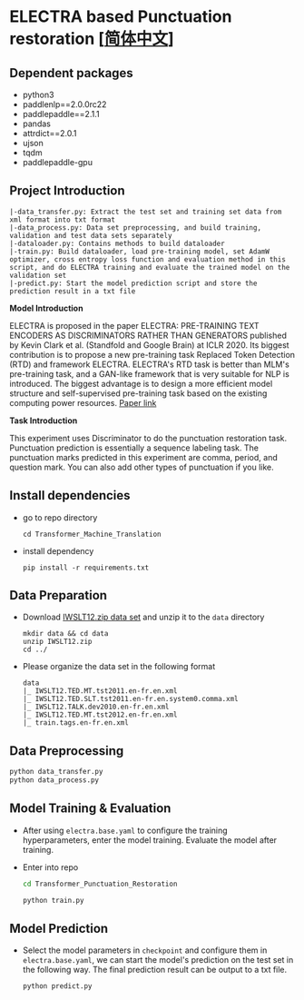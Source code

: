# ELECTRA based Punctuation restoration [[简体中文](./README.md)]

## Dependent packages

- python3
- paddlenlp==2.0.0rc22
- paddlepaddle==2.1.1
- pandas
- attrdict==2.0.1
- ujson
- tqdm
- paddlepaddle-gpu


## Project Introduction

```
|-data_transfer.py: Extract the test set and training set data from xml format into txt format
|-data_process.py: Data set preprocessing, and build training, validation and test data sets separately
|-dataloader.py: Contains methods to build dataloader
|-train.py: Build dataloader, load pre-training model, set AdamW optimizer, cross entropy loss function and evaluation method in this script, and do ELECTRA training and evaluate the trained model on the validation set
|-predict.py: Start the model prediction script and store the prediction result in a txt file
```

**Model Introduction**

ELECTRA is proposed in the paper ELECTRA: PRE-TRAINING TEXT ENCODERS AS DISCRIMINATORS RATHER THAN GENERATORS published by Kevin Clark et al. (Standfold and Google Brain) at ICLR 2020. Its biggest contribution is to propose a new pre-training task Replaced Token Detection (RTD) and framework ELECTRA. ELECTRA's RTD task is better than MLM's pre-training task, and a GAN-like framework that is very suitable for NLP is introduced. The biggest advantage is to design a more efficient model structure and self-supervised pre-training task based on the existing computing power resources. [Paper link](https://arxiv.org/abs/2003.10555)

**Task Introduction**

This experiment uses Discriminator to do the punctuation restoration task. Punctuation prediction is essentially a sequence labeling task. The punctuation marks predicted in this experiment are comma, period, and question mark. You can also add other types of punctuation if you like.

## Install dependencies

- go to repo directory

  ```
  cd Transformer_Machine_Translation
  ```
- install dependency

  ```
  pip install -r requirements.txt
  ```

## Data Preparation

- Download [IWSLT12.zip data set](https://aistudio.baidu.com/aistudio/datasetdetail/98318) and unzip it to the `data` directory

  ```
  mkdir data && cd data
  unzip IWSLT12.zip
  cd ../
  ```
- Please organize the data set in the following format

  ```
  data
  |_ IWSLT12.TED.MT.tst2011.en-fr.en.xml
  |_ IWSLT12.TED.SLT.tst2011.en-fr.en.system0.comma.xml
  |_ IWSLT12.TALK.dev2010.en-fr.en.xml
  |_ IWSLT12.TED.MT.tst2012.en-fr.en.xml
  |_ train.tags.en-fr.en.xml
  ```
## Data Preprocessing

  ```bash
  python data_transfer.py  
  python data_process.py  
  ```

## Model Training & Evaluation
- After using `electra.base.yaml` to configure the training hyperparameters, enter the model training. Evaluate the model after training.
- Enter into repo  

  ```bash
  cd Transformer_Punctuation_Restoration
  ```

  ```bash
  python train.py
  ```

## Model Prediction

- Select the model parameters in `checkpoint` and configure them in `electra.base.yaml`, we can start the model's prediction on the test set in the following way. The final prediction result can be output to a txt file.

  ```bash
  python predict.py
  ```

